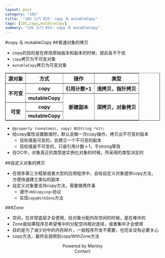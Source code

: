 ```yaml
---
layout: post
category: "iOS"
title:  "iOS 入门 015: copy 与 mutableCopy"
tags: [iOS,copy,mutableCopy]
summary: "iOS 入门 015: copy 与 mutableCopy"
---
```

#copy 与 mutableCopy
##普通对象的拷贝
* copy的目的是在修改原始版本和副本的时候，彼此各不干扰
* `copy`拷贝为不可变对象
* `mutableCopy`拷贝为可变对象
<table border="1" class="table table-bordered table-striped table-condensed">
<tr>
<th>源对象</th>
<th>方式</th>
<th>操作</th>
<th>类型</th>
</tr>
<tr>
<th rowspan="2" colspan="1">不可变</th>
<th>copy</th>
<th>引用计数+1</th>
<th>浅拷贝，指针拷贝</th>
</tr>
<tr>
<th>mutableCopy</th>
<th rowspan="3" colspan="1">新建副本</th>
<th rowspan="3" colspan="1">深拷贝，对象拷贝</th>
</tr>
<tr>
<th rowspan="2" colspan="1">可变</th>
<th>copy</th>
</tr>
<tr>
<th>mutableCopy</th>
</tr>
</table>

* `@property (nonatomic, copy) NSString *str;`  
* 给copy属性设置数值时，默认会做一次copy操作，拷贝出不可变的版本  
	* 目标值是可变的，会建立一个不可变的副本  
	* 目标值是不可变的，只是引用计数＋1，于strong等效  
* 在OC中，对象真正的类型是实例化对象的时候，所采用的类型决定的  

##自定义对象的拷贝
* 在很多第三方框架或者大型的应用程序中，会给自定义对象提供copy方法，方便快速建立类似的副本  
* 自定义对象要支持copy方法，需要做两件事  
	* 遵守`<NSCopying>`协议  
	* 实现`copyWithZone`方法  
	
###Zone
* 空间，在非常底层才会使用，给对象分配内存空间的时候，是在堆中的  
* Zone是如果程序员希望堆中的分配空间相对连续，或者集中才会使用  
* 目的是为了减少对中的内存碎片，一般程序开发不需要，也完全没有必要关心  
* copy方法，最终会调用到copyWithZone方法      	
<center>Powered by Meniny</center>
<center>Contact <Meniny@qq.com></center>

